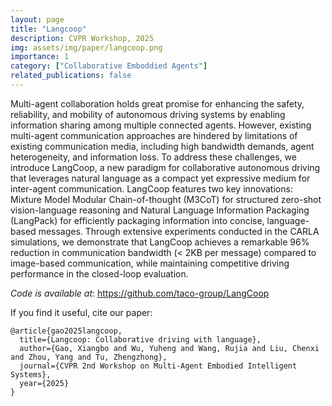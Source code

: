 ```yaml
---
layout: page
title: "Langcoop"
description: CVPR Workshop, 2025
img: assets/img/paper/langcoop.png
importance: 1
category: ["Collaborative Emboddied Agents"]
related_publications: false
---
```


Multi-agent collaboration holds great promise for enhancing the safety, reliability, and mobility of autonomous driving systems by enabling information sharing among multiple connected agents. However, existing multi-agent communication approaches are hindered by limitations of existing communication media, including high bandwidth demands, agent heterogeneity, and information loss. To address these challenges, we introduce LangCoop, a new paradigm for collaborative autonomous driving that leverages natural language as a compact yet expressive medium for inter-agent communication. LangCoop features two key innovations: Mixture Model Modular Chain-of-thought (M3CoT) for structured zero-shot vision-language reasoning and Natural Language Information Packaging (LangPack) for efficiently packaging information into concise, language-based messages. Through extensive experiments conducted in the CARLA simulations, we demonstrate that LangCoop achieves a remarkable 96\% reduction in communication bandwidth (< 2KB per message) compared to image-based communication, while maintaining competitive driving performance in the closed-loop evaluation.

_Code is available at_: https://github.com/taco-group/LangCoop

If you find it useful, cite our paper:

```
@article{gao2025langcoop,
  title={Langcoop: Collaborative driving with language},
  author={Gao, Xiangbo and Wu, Yuheng and Wang, Rujia and Liu, Chenxi and Zhou, Yang and Tu, Zhengzhong},
  journal={CVPR 2nd Workshop on Multi-Agent Embodied Intelligent Systems},
  year={2025}
}
```
